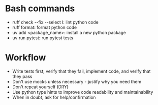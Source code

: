 # Bash commands

- ruff check --fix --select I: lint python code
- ruff format: format python code
- uv add <package_name>: install a new python package
- uv run pytest: run pytest tests

# Workflow

- Write tests first, verify that they fail, implement code, and verify that they pass
- Don't use mocks unless necessary - justify why you need them
- Don't repeat yourself (DRY)
- Use python type hints to improve code readability and maintainability
- When in doubt, ask for help/confirmation
